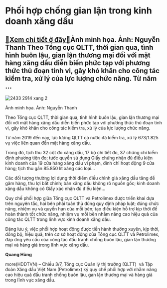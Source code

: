 Phối hợp chống gian lận trong kinh doanh xăng dầu
=================================================

[:gift:Xem chi tiết ở đây:gift:](https://hddtvn.com/phoi-hop-chong-gian-lan-trong-kinh-doanh-xang-dau/)Ảnh minh họa. Ảnh: Nguyễn Thanh Theo Tổng cục QLTT, thời gian qua, tình hình buôn lậu, gian lận thương mại đối với mặt hàng xăng dầu diễn biến phức tạp với phương thức thủ đoạn tinh vi, gây khó khăn cho công tác kiểm tra, xử lý của lực lượng chức năng. Từ năm …
---------------------------------------------------------------------------------------------------------------------------------------------------------------------------------------------------------------------------------------------------------------------





![2433 2914 xang 2](https://haiquanonline.com.vn/stores/news_dataimages/hungdq/072020/03/20/in_article/2433_2914_xang_2.jpg?rt=20200703204220 "Ảnh minh họa. Ảnh: Nguyễn Thanh")


Ảnh minh họa. Ảnh: Nguyễn Thanh



Theo Tổng cục QLTT, thời gian qua, tình hình buôn lậu, gian lận thương mại đối với mặt hàng xăng dầu diễn biến phức tạp với phương thức thủ đoạn tinh vi, gây khó khăn cho công tác kiểm tra, xử lý của lực lượng chức năng.


Từ năm 2019 đến nay, lực lượng QLTT cả nước đã kiểm tra, xử lý 673/1.825 vụ việc liên quan đến mặt hàng xăng dầu.


Trong đó, tịch thu 32 cột đo xăng dầu, 17 bộ chi tiết đo, 37 chứng chỉ kiểm định phương tiện đo; tước quyền sử dụng Giấy chứng nhận đủ điều kiện kinh doanh của 19 cửa hàng xăng dầu vi phạm, đình chỉ hoạt động 9 cửa hàng; tịch thu gần 85.850 lít xăng các loại…


Các đối tượng thường lợi dụng thời điểm điều chỉnh giá xăng dầu tăng để găm hàng, thu lợi bất chính; bán xăng dầu không rõ nguồn gốc; kinh doanh xăng dầu không có Giấy xác nhận đủ điều kiện…


Quy chế phối hợp giữa Tổng cục QLTT và Petrolimex được triển khai dựa trên nguyên tắc, hai bên phải tuân thủ đúng quy định pháp luật; đúng chức năng, nhiệm vụ và quyền hạn của mỗi bên; tạo điều kiện hỗ trợ kịp thời để hoàn thành tốt chức năng, nhiệm vụ mỗi bên nhằm nâng cao hiệu quả của công tác QLTT trong lĩnh vực kinh doanh xăng dầu.


Đáng lưu ý, việc phối hợp hoạt động được tiến hành thường xuyên, kịp thời, đồng bộ, hiệu quả, trên cơ sở hoạt động của Tổng cục QLTT và Petrolimex, đáp ứng yêu cầu của công tác đấu tranh chống buôn lậu, gian lận thương mại và hàng giả trong lĩnh vực xăng dầu. 




**Quang Hùng**



more(HDDTVN) – Chiều 3/7, Tổng cục Quản lý thị trường (QLTT)  và Tập đoàn Xăng dầu Việt Nam (Petrolimex) ký quy chế phối hợp với nhằm nâng cao hiệu quả đấu tranh chống buôn lậu, gan lận thương mại và hàng giả trong lĩnh vực xăng dầu.

